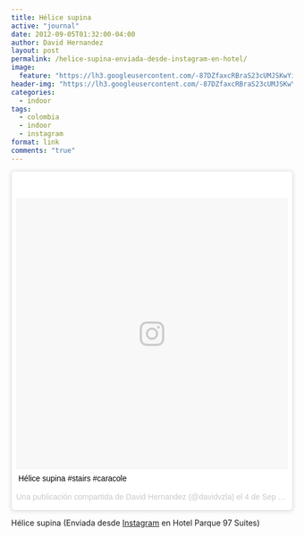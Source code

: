 ```yaml
---
title: Hélice supina
active: "journal"
date: 2012-09-05T01:32:00-04:00
author: David Hernandez
layout: post
permalink: /helice-supina-enviada-desde-instagram-en-hotel/
image:
  feature: "https://lh3.googleusercontent.com/-87DZfaxcRBraS23cUMJSKwYisclnpxEG8n5MK4Cu1Sd-7GyTMz_1pp3LBOHIomtZg_CZjwXK0REegHLfAcGZC2KRCib1gIqyhpnHUJB9VWgGqBgowuNZuHiLsIOKnvogGwlfbbDTKWU_vFSZ8j3psd904Z33V1sa9laLOf9XmAbHCUb9VRaeeqHdP8LptBuyF54SPv0dv7qGUctHTut6MWlz9MZGxgTWP_KWau8H-cwtUW3WBJTf0m8ykSMjFtNz-vrXLy6tafvu9BV5yzjD8-LDjmDPwA_HTjwm5JX9rzLbErjB2ypTDXvr_47OHwJ4qO_u6ipoJlFsOfuqPculh8NYltF24zPd-1ojExBVfYnxXo7xLB6IMmbf1sxLSiOYu3YJTm2cqBgEZ50w2BvYMbzE25BpJXIaLpJCckKiuah7r2Hgc8TvmylSeTFsy_GPmfL3Hc4-KILXGBblZZJv0SVh6TfET_T65CIonsa91Y6gk9mB8nLFunPnrx2irPhzGOTMFO2NOnsyeLoZYREcy-L7wFsE5A7IYw5__eN9tV6T11qfWADHkZIl0hEIWtHStzXI67ZzNlEpJ6hPOpDOiltXtiQp82_jvCas2SSQT3dI4FHXKHyQnqsgQ=s612-no"
header-img: "https://lh3.googleusercontent.com/-87DZfaxcRBraS23cUMJSKwYisclnpxEG8n5MK4Cu1Sd-7GyTMz_1pp3LBOHIomtZg_CZjwXK0REegHLfAcGZC2KRCib1gIqyhpnHUJB9VWgGqBgowuNZuHiLsIOKnvogGwlfbbDTKWU_vFSZ8j3psd904Z33V1sa9laLOf9XmAbHCUb9VRaeeqHdP8LptBuyF54SPv0dv7qGUctHTut6MWlz9MZGxgTWP_KWau8H-cwtUW3WBJTf0m8ykSMjFtNz-vrXLy6tafvu9BV5yzjD8-LDjmDPwA_HTjwm5JX9rzLbErjB2ypTDXvr_47OHwJ4qO_u6ipoJlFsOfuqPculh8NYltF24zPd-1ojExBVfYnxXo7xLB6IMmbf1sxLSiOYu3YJTm2cqBgEZ50w2BvYMbzE25BpJXIaLpJCckKiuah7r2Hgc8TvmylSeTFsy_GPmfL3Hc4-KILXGBblZZJv0SVh6TfET_T65CIonsa91Y6gk9mB8nLFunPnrx2irPhzGOTMFO2NOnsyeLoZYREcy-L7wFsE5A7IYw5__eN9tV6T11qfWADHkZIl0hEIWtHStzXI67ZzNlEpJ6hPOpDOiltXtiQp82_jvCas2SSQT3dI4FHXKHyQnqsgQ=s612-no"
categories:
  - indoor
tags:
  - colombia
  - indoor
  - instagram
format: link
comments: "true"
---
```

<blockquote class="instagram-media" data-instgrm-captioned data-instgrm-version="7" style=" background:#FFF; border:0; border-radius:3px; box-shadow:0 0 1px 0 rgba(0,0,0,0.5),0 1px 10px 0 rgba(0,0,0,0.15); margin: 1px; max-width:658px; padding:0; width:99.375%; width:-webkit-calc(100% - 2px); width:calc(100% - 2px);"><div style="padding:8px;"> <div style=" background:#F8F8F8; line-height:0; margin-top:40px; padding:50% 0; text-align:center; width:100%;"> <div style=" background:url(data:image/png;base64,iVBORw0KGgoAAAANSUhEUgAAACwAAAAsCAMAAAApWqozAAAABGdBTUEAALGPC/xhBQAAAAFzUkdCAK7OHOkAAAAMUExURczMzPf399fX1+bm5mzY9AMAAADiSURBVDjLvZXbEsMgCES5/P8/t9FuRVCRmU73JWlzosgSIIZURCjo/ad+EQJJB4Hv8BFt+IDpQoCx1wjOSBFhh2XssxEIYn3ulI/6MNReE07UIWJEv8UEOWDS88LY97kqyTliJKKtuYBbruAyVh5wOHiXmpi5we58Ek028czwyuQdLKPG1Bkb4NnM+VeAnfHqn1k4+GPT6uGQcvu2h2OVuIf/gWUFyy8OWEpdyZSa3aVCqpVoVvzZZ2VTnn2wU8qzVjDDetO90GSy9mVLqtgYSy231MxrY6I2gGqjrTY0L8fxCxfCBbhWrsYYAAAAAElFTkSuQmCC); display:block; height:44px; margin:0 auto -44px; position:relative; top:-22px; width:44px;"></div></div> <p style=" margin:8px 0 0 0; padding:0 4px;"> <a href="https://www.instagram.com/p/PLNfhaQTyH/" style=" color:#000; font-family:Arial,sans-serif; font-size:14px; font-style:normal; font-weight:normal; line-height:17px; text-decoration:none; word-wrap:break-word;" target="_blank">Hélice supina #stairs #caracole</a></p> <p style=" color:#c9c8cd; font-family:Arial,sans-serif; font-size:14px; line-height:17px; margin-bottom:0; margin-top:8px; overflow:hidden; padding:8px 0 7px; text-align:center; text-overflow:ellipsis; white-space:nowrap;">Una publicación compartida de David Hernandez (@davidvzla) el <time style=" font-family:Arial,sans-serif; font-size:14px; line-height:17px;" datetime="2012-09-05T01:27:29+00:00">4 de Sep de 2012 a la(s) 6:27 PDT</time></p></div></blockquote>
<script async defer src="//platform.instagram.com/en_US/embeds.js"></script>

Hélice supina (Enviada desde <a href="https://www.instagram.com/p/PLNfhaQTyH/" target="_blank">Instagram</a> en Hotel Parque 97 Suites)
